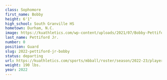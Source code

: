 ```yaml
---
class: Sophomore
first_name: Bobby
height: 6'1"
high_school: South Granville HS
hometown: Durham, N.C.
image: https://kuathletics.com/wp-content/uploads/2021/07/Bobby-Pettiford-0a-600x500.jpg
last_name: Pettiford Jr.
number: 0
position: Guard
slug: 2022-pettiford-jr-bobby
status: departing
url: https://kuathletics.com/sports/mbball/roster/season/2022-23/player/bobby-pettiford/
weight: 190 lbs.
year: 2022
---
```

